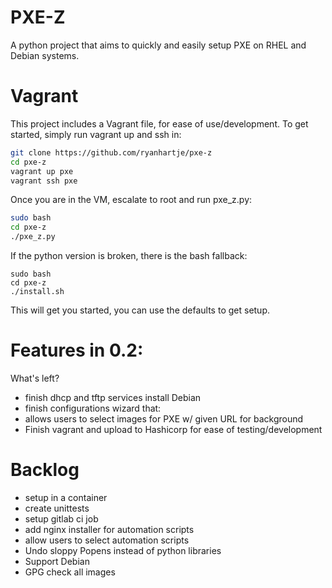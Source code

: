 # PXE-Z

A python project that aims to quickly and easily setup PXE on RHEL and Debian systems.

Vagrant
====

This project includes a Vagrant file, for ease of use/development.
To get started, simply run vagrant up and ssh in:

```sh
git clone https://github.com/ryanhartje/pxe-z
cd pxe-z
vagrant up pxe
vagrant ssh pxe
```

Once you are in the VM, escalate to root and run pxe_z.py:

```sh
sudo bash
cd pxe-z
./pxe_z.py
```

If the python version is broken, there is the bash fallback:

```ssh
sudo bash
cd pxe-z
./install.sh
```

This will get you started, you can use the defaults to get setup.


Features in 0.2:
====
What's left?

- finish dhcp and tftp services install Debian
- finish configurations wizard that:
- allows users to select images for PXE w/ given URL for background
- Finish vagrant and upload to Hashicorp for ease of testing/development


Backlog
====
- setup in a container
- create unittests
- setup gitlab ci job
- add nginx installer for automation scripts
- allow users to select automation scripts
- Undo sloppy Popens instead of python libraries
- Support Debian
- GPG check all images

